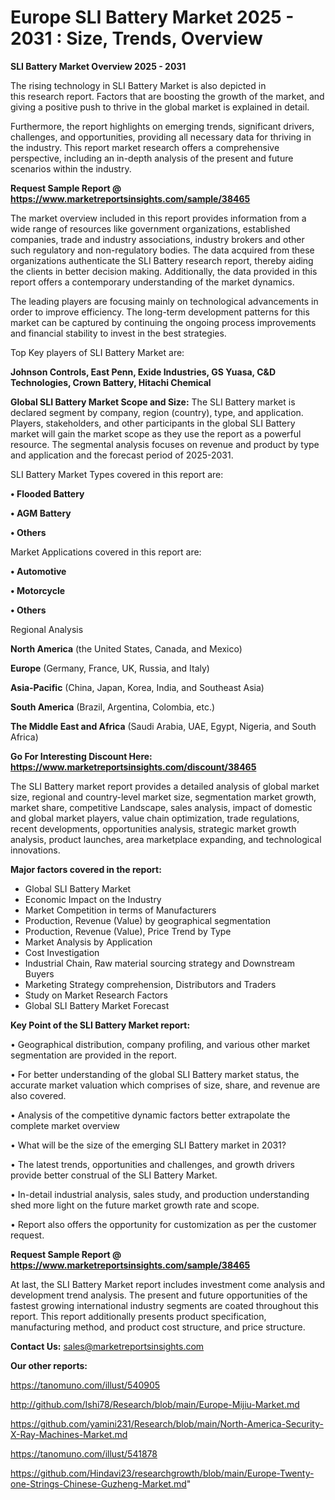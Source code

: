 # Europe SLI Battery Market 2025 - 2031 : Size, Trends, Overview

<Strong> SLI Battery Market Overview 2025 - 2031</strong>

The rising technology in SLI Battery Market is also depicted in this research report. Factors that are boosting the growth of the market, and giving a positive push to thrive in the global market is explained in detail.

Furthermore, the report highlights on emerging trends, significant drivers, challenges, and opportunities, providing all necessary data for thriving in the industry. This report market research offers a comprehensive perspective, including an in-depth analysis of the present and future scenarios within the industry.

<strong>Request Sample Report @ <a href=https://www.marketreportsinsights.com/sample/38465>https://www.marketreportsinsights.com/sample/38465</a></strong>

The market overview included in this report provides information from a wide range of resources like government organizations, established companies, trade and industry associations, industry brokers and other such regulatory and non-regulatory bodies. The data acquired from these organizations authenticate the SLI Battery research report, thereby aiding the clients in better decision making. Additionally, the data provided in this report offers a contemporary understanding of the market dynamics.

The leading players are focusing mainly on technological advancements in order to improve efficiency. The long-term development patterns for this market can be captured by continuing the ongoing process improvements and financial stability to invest in the best strategies.

Top Key players of SLI Battery Market are:

<strong>Johnson Controls, East Penn, Exide Industries, GS Yuasa, C&D Technologies, Crown Battery, Hitachi Chemical</strong>

<strong><b>Global SLI Battery Market Scope and Size:</b></strong>
The SLI Battery market is declared segment by company, region (country), type, and application. Players, stakeholders, and other participants in the global SLI Battery market will gain the market scope as they use the report as a powerful resource. The segmental analysis focuses on revenue and product by type and application and the forecast period of 2025-2031.

SLI Battery Market Types covered in this report are:

<strong>•  Flooded Battery

•  AGM Battery

•  Others</strong>

Market Applications covered in this report are:

<strong>•  Automotive

•  Motorcycle

•  Others</strong> 

Regional Analysis

<strong>North America</strong> (the United States, Canada, and Mexico)

<strong>Europe</strong> (Germany, France, UK, Russia, and Italy)

<strong>Asia-Pacific</strong> (China, Japan, Korea, India, and Southeast Asia)

<strong>South America</strong> (Brazil, Argentina, Colombia, etc.)

<strong>The Middle East and Africa</strong> (Saudi Arabia, UAE, Egypt, Nigeria, and South Africa)

<strong>Go For Interesting Discount Here: <a href=https://www.marketreportsinsights.com/discount/38465>https://www.marketreportsinsights.com/discount/38465</a></strong>

The SLI Battery market report provides a detailed analysis of global market size, regional and country-level market size, segmentation market growth, market share, competitive Landscape, sales analysis, impact of domestic and global market players, value chain optimization, trade regulations, recent developments, opportunities analysis, strategic market growth analysis, product launches, area marketplace expanding, and technological innovations.

<strong><b>Major factors covered in the report:</b></strong>
<ul>
  <li>Global SLI Battery Market </li>
  <li>Economic Impact on the Industry</li>
  <li>Market Competition in terms of Manufacturers</li>
  <li>Production, Revenue (Value) by geographical segmentation</li>
  <li>Production, Revenue (Value), Price Trend by Type</li>
  <li>Market Analysis by Application</li>
  <li>Cost Investigation</li>
  <li>Industrial Chain, Raw material sourcing strategy and Downstream Buyers</li>
  <li>Marketing Strategy comprehension, Distributors and Traders</li>
  <li>Study on Market Research Factors</li>
  <li>Global SLI Battery Market Forecast</li>
</ul>

<strong><b>Key Point of the SLI Battery Market report:</b></strong>

• Geographical distribution, company profiling, and various other market segmentation are provided in the report.

• For better understanding of the global SLI Battery market status, the accurate market valuation which comprises of size, share, and revenue are also covered.

• Analysis of the competitive dynamic factors better extrapolate the complete market overview

• What will be the size of the emerging SLI Battery market in 2031?

• The latest trends, opportunities and challenges, and growth drivers provide better construal of the SLI Battery Market.

• In-detail industrial analysis, sales study, and production understanding shed more light on the future market growth rate and scope.

• Report also offers the opportunity for customization as per the customer request.

<strong>Request Sample Report @ <a href=https://www.marketreportsinsights.com/sample/38465>https://www.marketreportsinsights.com/sample/38465</a></strong>

At last, the SLI Battery Market report includes investment come analysis and development trend analysis. The present and future opportunities of the fastest growing international industry segments are coated throughout this report. This report additionally presents product specification, manufacturing method, and product cost structure, and price structure.

<strong>Contact Us:</strong>
sales@marketreportsinsights.com

<strong>Our other reports:</strong>

<a href=https://tanomuno.com/illust/540905>https://tanomuno.com/illust/540905</a>

<a href=http://github.com/Ishi78/Research/blob/main/Europe-Mijiu-Market.md>http://github.com/Ishi78/Research/blob/main/Europe-Mijiu-Market.md</a>

<a href=https://github.com/yamini231/Research/blob/main/North-America-Security-X-Ray-Machines-Market.md>https://github.com/yamini231/Research/blob/main/North-America-Security-X-Ray-Machines-Market.md</a>

<a href=https://tanomuno.com/illust/541878>https://tanomuno.com/illust/541878</a>

<a href=https://github.com/Hindavi23/researchgrowth/blob/main/Europe-Twenty-one-Strings-Chinese-Guzheng-Market.md>https://github.com/Hindavi23/researchgrowth/blob/main/Europe-Twenty-one-Strings-Chinese-Guzheng-Market.md</a>"
